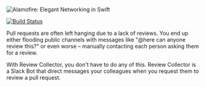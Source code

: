 ![Alamofire: Elegant Networking in Swift](https://i.imgur.com/5MQP334.png)

[![Build Status](https://travis-ci.com/gustafguner/review-collector.svg)](https://travis-ci.com/gustafguner/review-collector)

Pull requests are often left hanging due to a lack of reviews. You end up
either flooding public channels with messages like "@here can anyone review this?" or even worse – manually contacting each person asking them for a review.

With Review Collector, you don't have to do any of this. Review Collector is a Slack Bot that direct messages your colleagues when you request them to review a pull request.